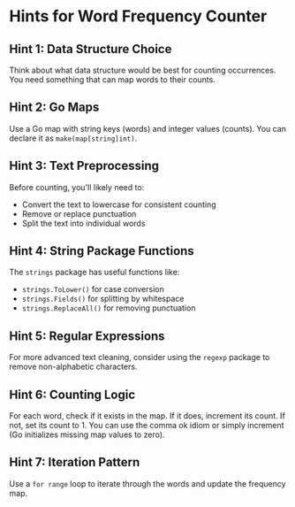 # Hints for Word Frequency Counter

## Hint 1: Data Structure Choice
Think about what data structure would be best for counting occurrences. You need something that can map words to their counts.

## Hint 2: Go Maps
Use a Go map with string keys (words) and integer values (counts). You can declare it as `make(map[string]int)`.

## Hint 3: Text Preprocessing
Before counting, you'll likely need to:
- Convert the text to lowercase for consistent counting
- Remove or replace punctuation
- Split the text into individual words

## Hint 4: String Package Functions
The `strings` package has useful functions like:
- `strings.ToLower()` for case conversion
- `strings.Fields()` for splitting by whitespace
- `strings.ReplaceAll()` for removing punctuation

## Hint 5: Regular Expressions
For more advanced text cleaning, consider using the `regexp` package to remove non-alphabetic characters.

## Hint 6: Counting Logic
For each word, check if it exists in the map. If it does, increment its count. If not, set its count to 1. You can use the comma ok idiom or simply increment (Go initializes missing map values to zero).

## Hint 7: Iteration Pattern
Use a `for range` loop to iterate through the words and update the frequency map. 